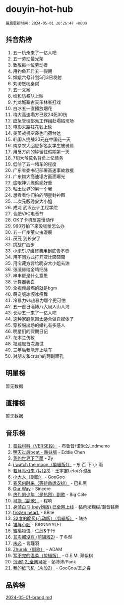# douyin-hot-hub

`最后更新时间：2024-05-01 20:26:47 +0800`

## 抖音热榜

1. 五一杭州来了一亿人吧
1. 五一劳动最光荣
1. 致敬每一位劳动者
1. 用钓鱼开启五一假期
1. 嫦娥六号计划5月3日发射
1. 刘涛怒吼秦岚
1. 五一文案
1. 维和防暴队上映
1. 九龙城寨古天乐林峯打戏
1. 白冰五一直播放烟花
1. 梅大高速塌方已致24死30伤
1. 应急管理部派工作组赴塌陷现场
1. 电影末路狂花钱上映
1. 美英战机空袭也门荷台达
1. 韩国人挑战30元在中国花一天
1. 南京农大回应多名女学生被骑肩
1. 用反方向的钟留住假期第一天
1. 7旬大爷莫名背负上亿债务
1. 低估了五一堵车的程度
1. 广东省委书记部署高速事故救援
1. 广东梅大高速塌方画面曝光
1. 这眼神训练偷感好重
1. 粘土世界的另一个我
1. 想看看你们拍的明星封神图
1. 二次元版晚安大小姐
1. 成龙 武汉设计工程学院
1. 合肥VAC电音节
1. OK了卡机反差慢动作
1. 990万拍下来没钱给怎么办
1. 五一广州萤火虫漫展
1. 茂茂 到长安了
1. 挑战广西步
1. 小米SU7维修费用到底贵不贵
1. 用不同方式打开亚比囧囧囧
1. 用宝藏方言给晚安大小姐去油
1. 张凌赫给金靖把脉
1. 串串房是什么意思
1. 计算器表白
1. 全视频最燃的就是bgm
1. 萌宠版冰嘎冰嘎舞
1. 冷暴力vs热暴力哪个更可怕
1. 五一首日淄博八大局人山人海
1. 长沙五一来了一亿人吧
1. 这种家庭氛围太适合做自媒体了
1. 穿校服出场的婚礼有多感人
1. 明星们的假期日记
1. 花木兰仿妆
1. 福建舰首次海试
1. 三年后我能开上啥车
1. 对朋友和crush的两副面孔

## 明星榜

暂无数据

## 直播榜

暂无数据

## 音乐榜

1. [孤独材料（VERSE段）](https://sf5-hl-cdn-tos.douyinstatic.com/obj/tos-cn-ve-2774/ocX7glDNHYlwFeYrGQfBZoThtvPWy8tCCEBGKQ) - 布鲁昔/诺米么Lodmemo
1. [明天过后beat - 甜妹版](https://sf6-cdn-tos.douyinstatic.com/obj/tos-cn-ve-2774/osMLYeeoMm04CZyaI91XUDF8OzLRLgePKALGHI) - Eddie Chen
1. [我的世界下了雨](https://sf3-cdn-tos.douyinstatic.com/obj/tos-cn-ve-2774/o85sBiwXIByH9bWIMAEEOoiQ1o1m9Afn15BspE) - Zy
1. [i watch the moon（剪辑版1）](https://sf5-hl-cdn-tos.douyinstatic.com/obj/tos-cn-ve-2774/o0I9mSChzHZANMJIEBfkCQzzg6N5WAcVtqft9P) - 东 百 下 小 雨
1. [若月亮没来 (片段3)](https://sf5-hl-cdn-tos.douyinstatic.com/obj/tos-cn-ve-2774/okfyEUsGW1B1ovJi5JiN9IjvAT2lMwA054GoEB) - 王宇宙Leto/乔浚丞
1. [小大人（副歌）](https://sf3-cdn-tos.douyinstatic.com/obj/tos-cn-ve-2774/oIhaDwehWhLFsVIG7QIICLLazDNGJAGg5geeb4) - GooGoo
1. [春风何时来（等待命运安排）](https://sf5-hl-cdn-tos.douyinstatic.com/obj/tos-cn-ve-2774/oICBNbD3gelMfB4WgiD1KI2jQtXZE2FgHLwtsl) - 巴扎黑
1. [Our Way](https://sf27-cdn-tos.douyinstatic.com/obj/tos-cn-ve-2774/o8tPEkQgQNCe0DPeFwZzYrbqLlnzBBrYidWkEZ) - Sincere
1. [热烈的少年（是热烈）副歌](https://sf5-hl-cdn-tos.douyinstatic.com/obj/tos-cn-ve-2774/owVNI0CLDAUMtSz6TEYvfFBFL4UDFFhLfgK8fa) - Big Cole
1. [可能（副歌）](https://sf5-hl-cdn-tos.douyinstatic.com/obj/tos-cn-ve-2774/cde1731888894259b333569393c2fb51) - 程响
1. [身骑白马 (pay姐版) 已全网上线](https://sf3-cdn-tos.douyinstatic.com/obj/tos-cn-ve-2774/oQLO5ZgLsFkaDhdIIveF2zUCgfweY0gWaH4AQG) - 黏苞米糊糊/潮音铭帝
1. [frozen heart.](https://sf27-cdn-tos.douyinstatic.com/obj/tos-cn-ve-2774/oIIWJfyjIACZA9zQMtnJ6hQQhFC4vhCupoRBsO) - 8Bite
1. [32度的晚风(心动版）（剪辑版）](https://sf5-hl-cdn-tos.douyinstatic.com/obj/tos-cn-ve-2774/owNyabsyWdzUulxhoJfK8IBXgp0UMQAHpvGh2B) - 陆杰
1. [猫与小肚](https://sf5-hl-cdn-tos.douyinstatic.com/obj/tos-cn-ve-2774/osZeoClMECgK8DYl6VebABgbchEtPYQjZEnRtd) - BIGNNYYLEI
1. [蜜桃物语](https://sf27-cdn-tos.douyinstatic.com/obj/tos-cn-ve-2774/oIhOSCZtIACtYU4XQkngiW9kCBfVD1Fz9IYeqL) - 仁辰&于行
1. [其实都没有 (剪辑版2)](https://sf5-hl-cdn-tos.douyinstatic.com/obj/tos-cn-ve-2774/oEBNQenHZtBhxYjGgUDQk0BCHTigQafgFlbQ7k) - 于冬然
1. [未必](https://sf3-cdn-tos.douyinstatic.com/obj/tos-cn-ve-2774/ogntQMFnKQDZUgTCYuJgfLEtleYZZFxBQqhhFB) - 言瑾羽
1. [Zhurek（副歌）](https://sf5-hl-cdn-tos.douyinstatic.com/obj/tos-cn-ve-2774/ooQm8FBZQDlf0btEYgVpCcSCQfrdJGBEKZYBGS) - ADAM
1. [写不完的温柔（剪辑版）](https://sf3-cdn-tos.douyinstatic.com/obj/tos-cn-ve-2774/oYBzzZQJ233GfwkemJJffAIWgeIYrjZfWhHTcG) - G.E.M. 邓紫棋
1. [沉溺1.2_全网可听](https://sf5-hl-cdn-tos.douyinstatic.com/obj/tos-cn-ve-2774/ok2QoiBqsWAX9McZmWiI9gAB0EzwD4Xj6yfmtH) - 邹沛沛/Pank
1. [我的纸飞机（片段2）](https://sf5-hl-cdn-tos.douyinstatic.com/obj/tos-cn-ve-2774/oM2ZrKcg2CD5AeRB2gkeXOFB1IxAGJdZPazYHf) - GooGoo/王之睿

## 品牌榜

[2024-05-01-brand.md](2024-05-01-brand.md)
